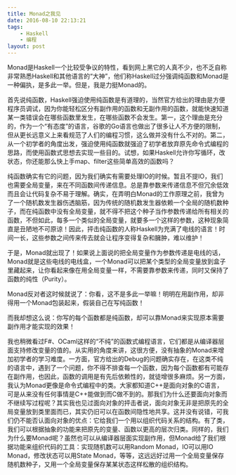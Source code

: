 ```yaml
---
title: Monad之我见
date: 2016-08-10 22:13:21
tags:
    - Haskell
    - 编程
layout: post
---
```


Monad是Haskell一个比较受争议的特性，看到网上黑它的人真不少，也不乏自称非常熟悉Haskell和其他语言的“大神”，他们称Haskell过分强调纯函数和Monad是一种偏执，是多此一举。但是，我是力挺Monad的。

<!-- more -->

首先说纯函数，Haskell强迫使用纯函数是有道理的，当然官方给出的理由是方便程序员调试，因为你能轻松区分有副作用的函数和无副作用的函数，就能快速知道某一类错误会在哪些函数里发生，在哪些函数不会发生。第一，这个理由是充分的，作为一个“有态度”的语言，谷歌的Go语言也做出了很多让人不方便的限制，但从更长远意义上来看规范了人们的编程习惯，这么做并没有什么不对的。第二，从一个初学者的角度出发，强迫使用纯函数就强迫了初学者放弃原先命令式编程的思路，而使用函数式思想去实现一些目的。试想，如果Haskell允许你写循环，改状态，你还能那么快上手map、filter这些简单高效的函数吗？

纯函数确实有它的问题，因为我们确实有需要处理IO的时候。暂且不提IO，我们也需要全局变量，来在不同函数间传递信息。总是靠参数来传递信息不但冗余低效而且会让代码复杂不易于理解。确实，在弄明白Monad的工作原理之前，我曾为了一个随机数发生器伤透脑筋，因为传统的随机数发生器依赖一个全局的随机数种子，而在纯函数中没有全局变量，就不得不把这个种子当作参数传递给所有相关的函数，不但如此，每多一个类似的全局变量，就要多一个这样的参数，这种现象简直是丑陋地不可原谅！因此，抨击纯函数的人称Haskell为充满了电线的语言！时间一长，这些参数之间传来传去就会让程序变得复杂和臃肿，难以维护！

于是，Monad就出现了！如果说上面说的把全局变量作为参数传递是电线的话，Monad就是这些电线的电线盒，一个Monad可以把某个类型的全局变量放到盒子里藏起来，让你看起来像在用全局变量一样，不需要靠参数来传递，同时又保持了函数的纯性（Purity）。

Monad反对者这时候就说了：你看，这不是多此一举嘛！明明在用副作用，却非得用一个Monad包装起来，假装自己在写纯函数！

而我却想这么说：你写的每个函数都是纯函数，却可以靠Monad来实现原本需要副作用才能实现的效果！

我也稍微看过F#、OCaml这样的“不纯”的函数式编程语言，它们都是从编译器层面支持修改变量的值的。从实用的角度来讲，这很方便，没有抽象的Monad来增加初学者的学习难度。一方面，官方给出的Debug的问题确实存在，在这类不纯的语言中，遇到了一个问题，你不得不排查每一个函数，因为每个函数都有可能存在副作用，也因此，函数的调用是有先后依赖性的，就徒增很多麻烦。另一方面，我认为Monad更像是命令式编程中的类。大家都知道C++是面向对象的C语言，可是从来没有任何事情是C++能做到而C做不到的。那我们为什么还要面向对象而不继续写过程呢？其实我也见过面向对象的抨击者说，面向对象无非是把原先的全局变量放到类里面而已，其实仍旧可以在函数间隐性地共享。这并没有说错，可我们仍不能否认面向对象的优点：它给我们一个用以组织代码关系的结构。有了类，我们可以根据抽象的功能来把原先的变量、函数以更高的层次归类。同样的，我们为什么要Monad呢？虽然也可以从编译器层面实现副作用，但Monad给了我们根据功能来组织代码的工具：实现随机数可以用Random Monad，IO可以用IO Monad，修改状态可以用State Monad，等等，这远远好过用一个全局变量保存随机数种子，又用一个全局变量保存某某状态这样松散的组织结构。


